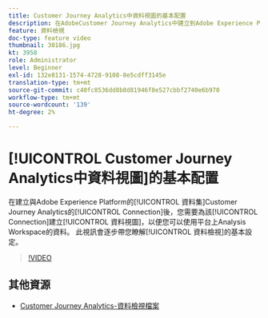 ```yaml
---
title: Customer Journey Analytics中資料視圖的基本配置
description: 在AdobeCustomer Journey Analytics中建立到Adobe Experience Platform資料集的連接後，您需要為該連接建立資料視圖，以便您可以在平台上使用Analysis Workspace的資料。 此視訊會逐步帶您瞭解資料檢視的基本設定。
feature: 資料檢視
doc-type: feature video
thumbnail: 30186.jpg
kt: 3958
role: Administrator
level: Beginner
exl-id: 132e8131-1574-4728-9108-8e5cdff3145e
translation-type: tm+mt
source-git-commit: c40fc8536dd8b8d81946f8e527cbbf2740e6b970
workflow-type: tm+mt
source-wordcount: '139'
ht-degree: 2%

---
```


# [!UICONTROL Customer Journey Analytics中資料視圖]的基本配置

在建立與Adobe Experience Platform的[!UICONTROL 資料集]Customer Journey Analytics的[!UICONTROL Connection]後，您需要為該[!UICONTROL Connection]建立[!UICONTROL 資料視圖]，以便您可以使用平台上Analysis Workspace的資料。 此視訊會逐步帶您瞭解[!UICONTROL 資料檢視]的基本設定。

>[!VIDEO](https://video.tv.adobe.com/v/30186/?quality=12&enable10seconds=on&speedcontrol=on)

## 其他資源

* [Customer Journey Analytics-資料檢視檔案](https://experienceleague.adobe.com/docs/analytics-platform/using/cja-dataviews/create-dataview.html)
